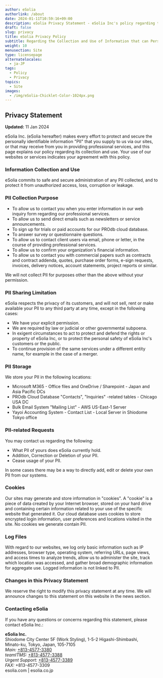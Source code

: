 ```yaml
---
author: eSolia
authorlink: /about
date: 2024-01-11T10:59:16+09:00
description: eSolia Privacy Statement - eSolia Inc's policy regarding the collection and use of information that can personally identify you. 
draft: false
slug: privacy
title: eSolia Privacy Policy
subtitle: Regarding the Collection and Use of Information that can Personally Identify You
weight: 10
menusection: Site
type: licensepage
alternatelocales:
  - ja-JP
tags:
  - Policy
  - Privacy
topics:
  - Site
images:
  - /img/eSolia-Chicklet-Color-1024px.png
---
```


## Privacy Statement

**Updated:** 11 Jan 2024  
  
eSolia Inc. (eSolia hereafter) makes every effort to protect and secure the personally identifiable information "PII" that you supply to us via our sites, or that may receive from you in providing professional services, and this page explains our policy regarding its collection and use. Your use of our websites or services indicates your agreement with this policy. 

### Information Collection and Use

eSolia commits to safe and secure administration of any PII collected, and to protect it from unauthorized access, loss, corruption or leakage. 

### PII Collection Purpose

* To allow us to contact you when you enter information in our web inquiry form regarding our professional services.
* To allow us to send direct emails such as newsletters or service announcements. 
* To sign up for trials or paid accounts for our PROdb cloud database.
* To answer survey or questionnaire questions. 
* To allow us to contact client users via email, phone or letter, in the course of providing professional services. 
* To allow us to confirm your organization's financial information. 
* To allow us to contact you with commercial papers such as contracts and contract addenda, quotes, purchase order forms, e-sign requests, invoices, delivery notices, account statements, project reports or similar.

We will not collect PII for purposes other than the above without your permission. 

### PII Sharing Limitation

eSolia respects the privacy of its customers, and will not sell, rent or make available your PII to any third party at any time, except in the following cases: 

* We have your explicit permission. 
* We are required by law or judicial or other governmental subpoena.
* In exigent circumstances to act to protect and defend the rights or property of eSolia Inc, or to protect the personal safety of eSolia Inc's customers or the public. 
* To continue provision of the same services under a different entity name, for example in the case of a merger. 

### PII Storage

We store your PII in the following locations: 

* Microsoft M365 - Office files and OneDrive / Sharepoint - Japan and Asia Pacific DCs
* PROdb Cloud Database "Contacts", "Inquiries" -related tables - Chicago USA DC
* Bulk Email System "Mailing List" - AWS US-East-1 Server 
* Yayoi Accounting System - Contact List - Local Server in Shiodome Tokyo office

### PII-related Requests

You may contact us regarding the following: 

* What PII of yours does eSolia currently hold. 
* Addition, Correction or Deletion of your PII. 
* Cease usage of your PII.  

In some cases there may be a way to directly add, edit or delete your own PII from our systems. 

### Cookies

Our sites may generate and store information in "cookies". A "cookie" is a piece of data created by your Internet browser, stored on your hard drive and containing certain information related to your use of the specific website that generated it. Our cloud database uses cookies to store encrypted login information, user preferences and locations visited in the site. No cookies we generate contain PII. 

### Log Files

With regard to our websites, we log only basic information such as IP addresses, browser type, operating system, referring URLs, page views, and access times to analyze trends, allow us to administer the site, track which location was accessed, and gather broad demographic information for aggregate use. Logged information is not linked to PII.

### Changes in this Privacy Statement

We reserve the right to modify this privacy statement at any time. We will announce changes to this statement on this website in the news section. 

### Contacting eSolia

If you have any questions or concerns regarding this statement, please contact eSolia Inc.:

**eSolia Inc.**  
Shiodome City Center 5F (Work Styling), 1-5-2 Higashi-Shimbashi, <br>
      Minato-ku, Tokyo, Japan, 105-7105<br>
    <em>Main:</em> <a href="tel:+813-4577-3380">+813-4577-3380</a><br>
    <em>teamITMS:</em> <a href="tel:+813-4577-3388">+813-4577-3388</a><br>
    <em>Urgent Support:</em> <a href="tel:+813-4577-3389">+813-4577-3389</a><br>
    <em>FAX:</em> +813-4577-3309<br> 
esolia.com | esolia.co.jp  

